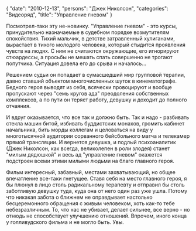 {
   "date": "2010-12-13",
   "persons": "Джек Николсон",
   "categories": "Видеоряд",
   "title": "Управление гневом"
}

Посмотрел-таки эту не-новинку. "Управление гневом" - это курсы, принудительно назначаемые в судебном порядке возмутителям спокойствия. Тихий мальчик, в детстве затравленный хулиганами, вырастает в тихого молодого человека, который стыдится проявления чувств на людях. С ним не считаются окружающие, его игнорируют стюардессы, а просьбы не мешать спать совершенно не трогают попутчика. Ситуация довела его до срыва и началось...

Решением судьи он попадает в сумасшедший мир групповой терапии, давно ставший объектом многочисленных шуток в кинематографе. Бедного героя выводят из себя, всячески провоцируют и вообще пропускают через "семь кругов ада" преодоления собственных комплексов, а по пути он теряет работу, девушку и доходит до полного отчаяния.

И вдруг оказывается, что все так и должно быть. Так и надо - разбивать стекла машин битой, избивать буддистских монахов, громить кабинет начальника, бить морды коллегам и целоваться на виду у многотысячной аудитории сорванного бейсбольного матча и телекамер прямой трансляции. И вернется девушка, и подлый психоаналитик (Джек Николсон, как всегда, великолепен в роли злодея) станет "милым дядюшкой" и весь ад "управление гневом" окажется подстроен всеми этими милыми людьми на благо главного героя.

Фильм интересный, забавный, местами захватывающий, но общее впечатление все-таки гнетущее. Ставя себя на место главного героя, я бы плюнул в лицо столь радикальному терапевту и отправил бы столь заботливую девушку туда, куда она от него один раз уже ушла. Потому что никакая забота о ближнем не оправдывает настолько бесцеремонного обращения с живым человеком, хоть как-то тебе небезразличным. То, что нас не убивает, делает сильнее, все верно - но отнюдь не способствует улучшению отношений. Впрочем, иного конца у голливудского фильма и не могло быть. Увы.
